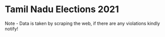 # Tamil Nadu Elections 2021

Note - Data is taken by scraping the web, if there are any violations kindly notify!
